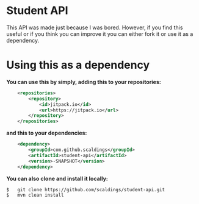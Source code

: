 # Student API

This API was made just because I was bored. However, if you find this useful or if you think you can improve it you can either fork it or use it as a dependency.

# Using this as a dependency

**You can use this by simply, adding this to your repositories:**

```xml
	<repositories>
		<repository>
		    <id>jitpack.io</id>
		    <url>https://jitpack.io</url>
		</repository>
	</repositories>
```

__and this to your dependencies:__

```xml
	<dependency>
	    <groupId>com.github.scaldings</groupId>
	    <artifactId>student-api</artifactId>
	    <version>-SNAPSHOT</version>
	</dependency>
```

**You can also clone and install it locally:**

```
$	git clone https://github.com/scaldings/student-api.git
$	mvn clean install
```
